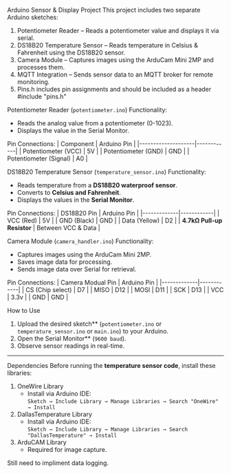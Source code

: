 Arduino Sensor & Display Project
This project includes two separate Arduino sketches:
1. Potentiometer Reader – Reads a potentiometer value and displays it via serial.
2. DS18B20 Temperature Sensor – Reads temperature in Celsius & Fahrenheit using the DS18B20 sensor.
3. Camera Module – Captures images using the ArduCam Mini 2MP and processes them.
4. MQTT Integration – Sends sensor data to an MQTT broker for remote monitoring.
5. Pins.h includes pin assignments and should be included as a header #include "pins.h"



Potentiometer Reader (`potentiometer.ino`)
Functionality:
- Reads the analog value from a potentiometer (0-1023).
- Displays the value in the Serial Monitor.

Pin Connections:
| Component          | Arduino Pin |
|--------------------|------------|
| Potentiometer (VCC) | 5V |
| Potentiometer (GND) | GND |
| Potentiometer (Signal) | A0 |



DS18B20 Temperature Sensor (`temperature_sensor.ino`)
Functionality:
- Reads temperature from a **DS18B20 waterproof sensor**.
- Converts to **Celsius and Fahrenheit**.
- Displays the values in the **Serial Monitor**.

Pin Connections:
| DS18B20 Pin | Arduino Pin |
|-------------|------------|
| VCC (Red)   | 5V |
| GND (Black) | GND |
| Data (Yellow) | D2 |
| **4.7kΩ Pull-up Resistor** | Between VCC & Data |

 Camera Module (`camera_handler.ino`)
 Functionality:
 - Captures images using the ArduCam Mini 2MP.
 - Saves image data for processing.
 - Sends image data over Serial for retrieval.

Pin Connections:
| Camera Modual Pin | Arduino Pin |
|-------------|------------|
| CS (Chip select)   | D7 |
| MISO | D12 |
| MOSI | D11 |
| SCK | D13 |
| VCC | 3.3v |
| GND | GND |

How to Use
1. Upload the desired sketch** (`potentiometer.ino` or `temperature_sensor.ino` or `main.ino`) to your Arduino.
2. Open the Serial Monitor** (`9600 baud`).
3. Observe sensor readings in real-time.

---

Dependencies
Before running the **temperature sensor code**, install these libraries:
1. OneWire Library
   - Install via Arduino IDE:  
     `Sketch → Include Library → Manage Libraries → Search "OneWire" → Install`
2. DallasTemperature Library
   - Install via Arduino IDE:  
     `Sketch → Include Library → Manage Libraries → Search "DallasTemperature" → Install`
3. ArduCAM Library
   - Required for image capture.

Still need to impliment data logging.


